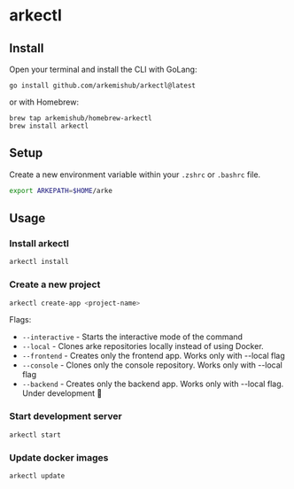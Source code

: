 # arkectl

## Install

Open your terminal and install the CLI with GoLang:

```
go install github.com/arkemishub/arkectl@latest
```

or with Homebrew:

```
brew tap arkemishub/homebrew-arkectl
brew install arkectl
```

## Setup

Create a new environment variable within your `.zshrc` or `.bashrc` file.

```bash
export ARKEPATH=$HOME/arke
```

## Usage

### Install arkectl

```bash
arkectl install
```

### Create a new project

```bash
arkectl create-app <project-name>
```

Flags:

- `--interactive` - Starts the interactive mode of the command
- `--local` - Clones arke repositories locally instead of using Docker.
- `--frontend` - Creates only the frontend app. Works only with --local flag
- `--console` - Clones only the console repository. Works only with --local flag
- `--backend` - Creates only the backend app. Works only with --local flag. Under development 🚧

### Start development server

```bash
arkectl start
```

### Update docker images

```bash
arkectl update
```
